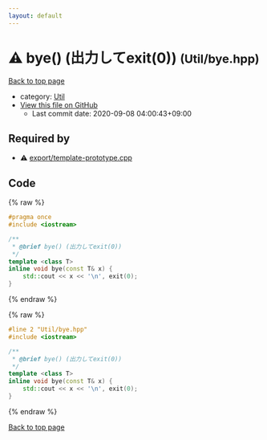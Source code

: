 ```yaml
---
layout: default
---
```


<!-- mathjax config similar to math.stackexchange -->
<script type="text/javascript" async
  src="https://cdnjs.cloudflare.com/ajax/libs/mathjax/2.7.5/MathJax.js?config=TeX-MML-AM_CHTML">
</script>
<script type="text/x-mathjax-config">
  MathJax.Hub.Config({
    TeX: { equationNumbers: { autoNumber: "AMS" }},
    tex2jax: {
      inlineMath: [ ['$','$'] ],
      processEscapes: true
    },
    "HTML-CSS": { matchFontHeight: false },
    displayAlign: "left",
    displayIndent: "2em"
  });
</script>

<script type="text/javascript" src="https://cdnjs.cloudflare.com/ajax/libs/jquery/3.4.1/jquery.min.js"></script>
<script src="https://cdn.jsdelivr.net/npm/jquery-balloon-js@1.1.2/jquery.balloon.min.js" integrity="sha256-ZEYs9VrgAeNuPvs15E39OsyOJaIkXEEt10fzxJ20+2I=" crossorigin="anonymous"></script>
<script type="text/javascript" src="../../assets/js/copy-button.js"></script>
<link rel="stylesheet" href="../../assets/css/copy-button.css" />


# :warning: bye() (出力してexit(0)) <small>(Util/bye.hpp)</small>

<a href="../../index.html">Back to top page</a>

* category: <a href="../../index.html#23e8a4b4f7cc1898ef12b4e6e48852bb">Util</a>
* <a href="{{ site.github.repository_url }}/blob/master/Util/bye.hpp">View this file on GitHub</a>
    - Last commit date: 2020-09-08 04:00:43+09:00




## Required by

* :warning: <a href="../export/template-prototype.cpp.html">export/template-prototype.cpp</a>


## Code

<a id="unbundled"></a>
{% raw %}
```cpp
#pragma once
#include <iostream>

/**
 * @brief bye() (出力してexit(0))
 */
template <class T>
inline void bye(const T& x) {
    std::cout << x << '\n', exit(0);
}

```
{% endraw %}

<a id="bundled"></a>
{% raw %}
```cpp
#line 2 "Util/bye.hpp"
#include <iostream>

/**
 * @brief bye() (出力してexit(0))
 */
template <class T>
inline void bye(const T& x) {
    std::cout << x << '\n', exit(0);
}

```
{% endraw %}

<a href="../../index.html">Back to top page</a>

